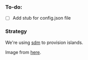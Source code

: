 ### To-do:
- [ ] Add stub for config.json file

### Strategy
We're using [sdm](https://github.com/gitbls/sdm) to provision islands.

Image from [here](https://downloads.raspberrypi.com/raspios_lite_armhf/images/raspios_lite_armhf-2023-12-11/2023-12-11-raspios-bookworm-armhf-lite.img.xz).
